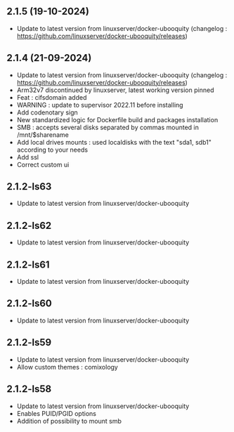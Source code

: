 ## 2.1.5 (19-10-2024)

- Update to latest version from linuxserver/docker-ubooquity (changelog : https://github.com/linuxserver/docker-ubooquity/releases)

## 2.1.4 (21-09-2024)

- Update to latest version from linuxserver/docker-ubooquity (changelog : https://github.com/linuxserver/docker-ubooquity/releases)
- Arm32v7 discontinued by linuxserver, latest working version pinned
- Feat : cifsdomain added
- WARNING : update to supervisor 2022.11 before installing
- Add codenotary sign
- New standardized logic for Dockerfile build and packages installation
- SMB : accepts several disks separated by commas mounted in /mnt/$sharename
- Add local drives mounts : used localdisks with the text "sda1, sdb1" according to your needs
- Add ssl
- Correct custom ui

## 2.1.2-ls63

- Update to latest version from linuxserver/docker-ubooquity

## 2.1.2-ls62

- Update to latest version from linuxserver/docker-ubooquity

## 2.1.2-ls61

- Update to latest version from linuxserver/docker-ubooquity

## 2.1.2-ls60

- Update to latest version from linuxserver/docker-ubooquity

## 2.1.2-ls59

- Update to latest version from linuxserver/docker-ubooquity
- Allow custom themes : comixology

## 2.1.2-ls58

- Update to latest version from linuxserver/docker-ubooquity
- Enables PUID/PGID options
- Addition of possibility to mount smb
